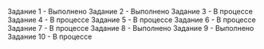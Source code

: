 Задание 1 - Выполнено
Задание 2 - Выполнено
Задание 3 - В процессе
Задание 4 - В процессе
Задание 5 - В процессе
Задание 6 - В процессе
Задание 7 - В процессе
Задание 8 - Выполнено
Задание 9 - Выполнено
Задание 10 - В процессе
